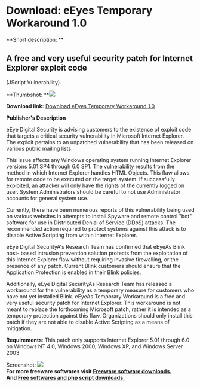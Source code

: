 # Download: eEyes Temporary Workaround 1.0

**Short description: **

## A free and very useful security patch for Internet Explorer exploit code
(JScript Vulnerability).

  
**Thumbshot: **![](http://www.freewarefiles.com/screenshot/eeyepatch_md.gif)   
  
**Download link:** [Download eEyes Temporary Workaround 1.0](http://freesoftwares.boysofts.com/EEyes-Temporary-Workaround_program_19396.html)  
  

**Publisher's Description**  
  

eEye Digital Security is advising customers to the existence of exploit code
that targets a critical security vulnerability in Microsoft Internet Explorer.
The exploit pertains to an unpatched vulnerability that has been released on
various public mailing lists.

This issue affects any Windows operating system running Internet Explorer
versions 5.01 SP4 through 6.0 SP1. The vulnerability results from the method
in which Internet Explorer handles HTML Objects. This flaw allows for remote
code to be executed on the target system. If successfully exploited, an
attacker will only have the rights of the currently logged on user. System
Administrators should be careful to not use Administrator accounts for general
system use.

Currently, there have been numerous reports of this vulnerability being used
on various websites in attempts to install Spyware and remote control "bot"
software for use in Distributed Denial of Service (DDoS) attacks. The
recommended action required to protect systems against this attack is to
disable Active Scripting from within Internet Explorer.

eEye Digital SecurityA's Research Team has confirmed that eEyeAs Blink host-
based intrusion prevention solution protects from the exploitation of this
Internet Explorer flaw without requiring invasive firewalling, or the presence
of any patch. Current Blink customers should ensure that the Application
Protection is enabled in their Blink policies.

Additionally, eEye Digital SecurityAs Research Team has released a workaround
for the vulnerability as a temporary measure for customers who have not yet
installed Blink. eEyeAs Temporary Workaround is a free and very useful
security patch for Internet Explorer. This workaround is not meant to replace
the forthcoming Microsoft patch, rather it is intended as a temporary
protection against this flaw. Organizations should only install this patch if
they are not able to disable Active Scripting as a means of mitigation.

**Requirements**: This patch only supports Internet Explorer 5.01 through 6.0 on Windows NT 4.0, Windows 2000, Windows XP, and Windows Server 2003

  
  
Screenshot: ![](http://www.freewarefiles.com/screenshot/eeyepatch.gif)  
**For more freeware softwares visit [Freeware software downloads.](http://freesoftwares.boysofts.com/)**   
**And [Free softwares and php script downloads.](http://www.boysofts.com/)**

